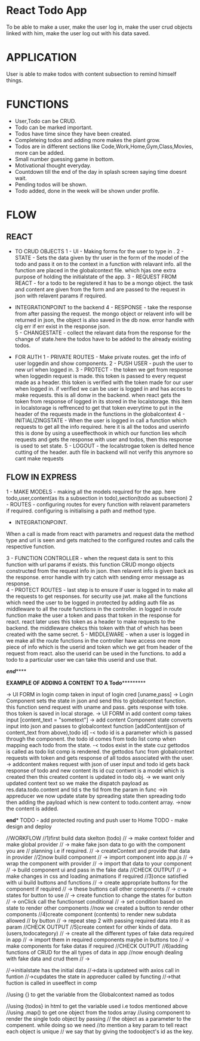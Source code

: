# React Todo App
To be able to make a user, make the user log in, make the user crud objects linked with him, make the user log out with his data saved.

# APPLICATION
User is able to make todos with content subsection to remind himself things.

# FUNCTIONS
 - User,Todo can be CRUD.
 - Todo can be marked important.
 - Todos have time since they have been created.
 - Completeing todos and adding more makes the plant grow.
 - Todos are in different sections like Code,Work,Home,Gym,Class,Movies, more can be added.
 - Small number guessing game in bottom. 
 - Motivational thought everyday.
 - Countdown till the end of the day in splash screen saying time doesnt wait.
 - Pending todos will be shown.
 - Todo added, done in the week will be shown under profile.

# FLOW 

## REACT
- TO CRUD OBJECTS
1 - UI - Making forms for the user to type in .
2 - STATE - Sets the data given by thr user in the form of the model of the todo and pass it on to the context in a function with relavant info.
            all the function are placed in the globalcontext file. which hjas one extra purpose of holding the initialstate of the app. 
3 - REQUEST FROM REACT - for a todo to be registered it has to be a mongo object. the task and content are given from the form and are passed to
                         the request in json with relavent params if required.
- INTEGRATIONPOINT to the backend
4 - RESPONSE - take the response from  after passing the request. the mongo object or relavent info will be returned in json, the object is also 
                saved in the db now. error handle with clg err if err exist in the response json.  
5 - CHANGESTATE - collect the relavant data from the response for the change of state.here the todos have to be added to the already existing todos.  

- FOR AUTH
1 - PRIVATE ROUTES - Make private routes. get the info of user loggedin and show components.
2 - PUSH USER - push the user to new url when logged in.
3 - PROTECT - the token we get from response when loggedin request is made. this token is  passed to every request made as a header. this token
              is verified with the token made for our user when logged in. if verified we can be user is logged in and has acces to make requests.
              this is all donw in the backend. when react gets the token from response of logged in its stored in the localstorage. this item in 
              localstorage is reffrenced to get that token everytime to put in the header of the requests made in the functions in the globalcontext
4 - INITIALIZINGSTATE - When the user is logged in call a function which requests to get all the info required. here it is all the todos and userinfo
                        this is done by using a useeffecthook in which our function lies whcih requests and gets the response with user and todos,
                        then this response is used to set state.
5 - LOGOUT - the localstrogae token is delted hence cutting of the header. auth file in backend will not verify this anymore so cant make requests

## FLOW IN EXPRESS
1 - MAKE MODELS - making all the models required for the app. here todo,user,content(as its a subsection in todo),section(todo as subsection)
2 - ROUTES - configuring routes for every function with relavent parameters if required. configuring is initialising a path and method type. 

- INTEGRATIONPOINT.

When a call is made from react with parametrs and request data the method type and url is seen and gets matched to the configured routes and
calls the respective function. 

3 - FUNCTION CONTROLLER - when the request data is sent to this function with url params if exists. this function CRUD mongo objects constructed 
                            from the request info in json. then relavent info is given back as the response. error handle with try catch with sending 
                            error message as response.  
4 - PROTECT ROUTES - last step is to ensure if user is logged in to make all the requests to get responses. for security use jwt. make all the functions
                    which need the user to be logged in protected by adding auth file as middleware to all the route functions in the controller.
                    in logged in route function make the user a token and pass that token in the response for react. react later uses this token
                    as a header to make requests to the backend. the middleware chekcs this token with that of which has been created with the same 
                    secret.
5 - MIDDLEWARE - when a user is logged in we make all the route functions in the controller have access one more piece of info which is 
                 the userid and token which we get from header of the request from react. also the userid can be used in the functions. to add a 
                 todo to a particular user we can take this userid and use that.

***********end***************
                 
********EXAMPLE OF ADDING A CONTENT TO A Todo*****************

-> UI FORM in login comp taken in input of login cred [uname,pass]
-> Login Component sets the state in json and send this to globalcontext function. this function send request with uname and pass.
        gets response with toke. thos token is saved in local storage.
-> UI FORM in add content comp takes input [content_text = "sometext"]
-> add content Component state converts input into json and passes to globalcontext function [addContent(json of content_text from above),todo id]
-< todo id is a parameter which is passed through the component. the todo id comes from todo list comp when mapping each todo from the state.
-< todos exist in the state cuz gettodos is called as todo list comp is rendered. the gettodos func from globalcontext requests with token 
   and gets response of all todos associated with the user. 
-> addcontent makes request with json of user input and todo id gets back response of todo and new content its id cuz contwnt is a model which 
    is created then this created content is updated in todo obj.
-> we want only updated content text so we make the dispatch payload as res.data.todo.content and tid s the tid from the param in func
->in appreducer we now update state by spreading state then spreading todo then adding the payload which is new content to todo.content array.
->now the content is added. 

**************end***************
TODO - add protected routing and push user to Home
TODO - make design and deploy

//WORKFLOW
//1)first build data skelton (todo)
// -> make context folder and make global provider
// -> make fake json data to go with the component you are
//    planning i.e if required.
// -> createContext and provide that data in provider
//2)now build component
// -> import component into app.js
// -> wrap the component with provider
// -> import that data to your component
// -> build component ui and pass in the fake data
//CHECK OUTPUT
// -> make changes in css and loading animations if required
//3)once satisfied with ui build buttons and functions
// -> create appropriate buttons for the component if required
// -> these buttons call other components
// -> create states for button to use
// -> create function to change the states for button
// -> onClick call the functionset conditional
// -> set condition based on state to render other components
//now we created a button to render other components
//4)create component (contents) to render new subdata allowed
//  by button
// -> repeat step 2 with passing required data into it as param
//CHECK OUTPUT
//5)create context for other kinds of data. (users,todocategory)
// -> create all the different types of fake data required in app
// -> import them in required components maybe in buttons too
// -> make components for fake datas if required
//CHECK OUTPUT
//6)adding functions of CRUD for the all types of data in app
//now enough dealing with fake data and crud them
// ->

//->initialstate has the initial data
//->data is updateed with axios call in funtion
//->cupdates the state in appreducer called by functing
//->that fuction is called in useeffect in comp


  //using {} to get the variable from the Globalcontext named as todos

  //using {todos} in html to get the variable used i.e todos mentioned above
  //using .map() to get one object from the todos array
  //using <Todo/> component to render the single todo object by passing
  // the object as a parameter to the compenent. while doing so we need
  //to mention a key param to tell react each object is unique
  // we say that by giving the todoobject's id as the key.
